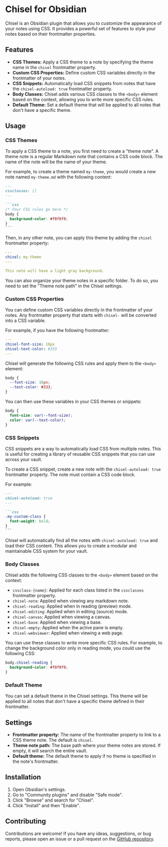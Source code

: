 
# Chisel for Obsidian

Chisel is an Obsidian plugin that allows you to customize the appearance of your notes using CSS. It provides a powerful set of features to style your notes based on their frontmatter properties.

## Features

- **CSS Themes:** Apply a CSS theme to a note by specifying the theme name in the `chisel` frontmatter property.
- **Custom CSS Properties:** Define custom CSS variables directly in the frontmatter of your notes.
- **CSS Snippets:** Automatically load CSS snippets from notes that have the `chisel-autoload: true` frontmatter property.
- **Body Classes:** Chisel adds various CSS classes to the `<body>` element based on the context, allowing you to write more specific CSS rules.
- **Default Theme:** Set a default theme that will be applied to all notes that don't have a specific theme.

## Usage

### CSS Themes

To apply a CSS theme to a note, you first need to create a "theme note". A theme note is a regular Markdown note that contains a CSS code block. The name of the note will be the name of your theme.

For example, to create a theme named `my-theme`, you would create a new note named `my-theme.md` with the following content:

````markdown
---
cssclasses: []
---

```css
/* Your CSS rules go here */
body {
  background-color: #f0f0f0;
}
```
````

Then, in any other note, you can apply this theme by adding the `chisel` frontmatter property:

```yaml
---
chisel: my-theme
---

This note will have a light gray background.
```

You can also organize your theme notes in a specific folder. To do so, you need to set the "Theme note path" in the Chisel settings.

### Custom CSS Properties

You can define custom CSS variables directly in the frontmatter of your notes. Any frontmatter property that starts with `chisel-` will be converted into a CSS variable.

For example, if you have the following frontmatter:

```yaml
---
chisel-font-size: 16px
chisel-text-color: #333
---
```

Chisel will generate the following CSS rules and apply them to the `<body>` element:

```css
body {
  --font-size: 16px;
  --text-color: #333;
}
```

You can then use these variables in your CSS themes or snippets:

```css
body {
  font-size: var(--font-size);
  color: var(--text-color);
}
```

### CSS Snippets

CSS snippets are a way to automatically load CSS from multiple notes. This is useful for creating a library of reusable CSS snippets that you can use across your vault.

To create a CSS snippet, create a new note with the `chisel-autoload: true` frontmatter property. The note must contain a CSS code block.

For example:

````markdown
---
chisel-autoload: true
---

```css
.my-custom-class {
  font-weight: bold;
}
```
````

Chisel will automatically find all the notes with `chisel-autoload: true` and load their CSS content. This allows you to create a modular and maintainable CSS system for your vault.

### Body Classes

Chisel adds the following CSS classes to the `<body>` element based on the context:

- `cssclass-{name}`: Applied for each class listed in the `cssclasses` frontmatter property.
- `chisel-note`: Applied when viewing any markdown note.
- `chisel-reading`: Applied when in reading (preview) mode.
- `chisel-editing`: Applied when in editing (source) mode.
- `chisel-canvas`: Applied when viewing a canvas.
- `chisel-base`: Applied when viewing a base.
- `chisel-empty`: Applied when the active pane is empty.
- `chisel-webviewer`: Applied when viewing a web page.

You can use these classes to write more specific CSS rules. For example, to change the background color only in reading mode, you could use the following CSS:

```css
body.chisel-reading {
  background-color: #f0f0f0;
}
```

### Default Theme

You can set a default theme in the Chisel settings. This theme will be applied to all notes that don't have a specific theme defined in their frontmatter.

## Settings

- **Frontmatter property:** The name of the frontmatter property to link to a CSS theme note. The default is `chisel`.
- **Theme note path:** The base path where your theme notes are stored. If empty, it will search the entire vault.
- **Default theme:** The default theme to apply if no theme is specified in the note's frontmatter.

## Installation

1.  Open Obsidian's settings.
2.  Go to "Community plugins" and disable "Safe mode".
3.  Click "Browse" and search for "Chisel".
4.  Click "Install" and then "Enable".

## Contributing

Contributions are welcome! If you have any ideas, suggestions, or bug reports, please open an issue or a pull request on the [GitHub repository](https://github.com/your-username/chisel-obsidian).

